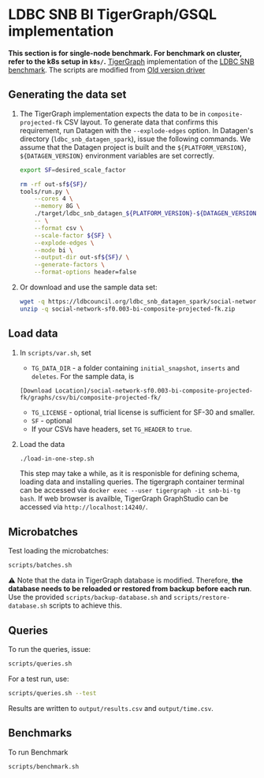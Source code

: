 # LDBC SNB BI TigerGraph/GSQL implementation
**This section is for single-node benchmark. For benchmark on cluster, refer to the k8s setup in `k8s/`.**
[TigerGraph](https://www.tigergraph.com) implementation of the [LDBC SNB benchmark](https://github.com/ldbc/ldbc_snb_docs). The scripts are modified from [Old version driver](https://github.com/tigergraph/ecosys/tree/ldbc/ldbc_benchmark/tigergraph/queries_v3)

## Generating the data set

1. The TigerGraph implementation expects the data to be in `composite-projected-fk` CSV layout. To generate data that confirms this requirement, run Datagen with the `--explode-edges` option.  In Datagen's directory (`ldbc_snb_datagen_spark`), issue the following commands. We assume that the Datagen project is built and the `${PLATFORM_VERSION}`, `${DATAGEN_VERSION}` environment variables are set correctly.

    ```bash
    export SF=desired_scale_factor
    ```

    ```bash
    rm -rf out-sf${SF}/
    tools/run.py \
        --cores 4 \
        --memory 8G \
        ./target/ldbc_snb_datagen_${PLATFORM_VERSION}-${DATAGEN_VERSION}.jar -- \
        -- \
        --format csv \
        --scale-factor ${SF} \
        --explode-edges \
        --mode bi \
        --output-dir out-sf${SF}/ \
        --generate-factors \
        --format-options header=false
    ```

1. Or download and use the sample data set:

    ```bash
    wget -q https://ldbcouncil.org/ldbc_snb_datagen_spark/social-network-sf0.003-bi-composite-projected-fk.zip
    unzip -q social-network-sf0.003-bi-composite-projected-fk.zip
    ```

## Load data

1. In `scripts/var.sh`, set 
    * `TG_DATA_DIR` - a folder containing `initial_snapshot`, `inserts` and `deletes`. For the sample data, is 
    ```
    [Download Location]/social-network-sf0.003-bi-composite-projected-fk/graphs/csv/bi/composite-projected-fk/
    ```
    * `TG_LICENSE` - optional, trial license is sufficient for SF-30 and smaller.
    * `SF` - optional
    * If your CSVs have headers, set `TG_HEADER` to `true`.
    
2. Load the data 
    ```bash
    ./load-in-one-step.sh
    ```
    This step may take a while, as it is responisble for defining schema, loading data and installing queries. The tigergraph container terminal can be accessed via `docker exec --user tigergraph -it snb-bi-tg bash`. If web browser is availble, TigerGraph GraphStudio can be accessed via `http://localhost:14240/`.

## Microbatches

Test loading the microbatches:

```bash
scripts/batches.sh
```

:warning: Note that the data in TigerGraph database is modified. Therefore, **the database needs to be reloaded or restored from backup before each run**. Use the provided `scripts/backup-database.sh` and `scripts/restore-database.sh` scripts to achieve this.

## Queries

To run the queries, issue:

```bash
scripts/queries.sh
```

For a test run, use:

```bash
scripts/queries.sh --test
```

Results are written to `output/results.csv` and `output/time.csv`.

## Benchmarks
To run Benchmark
```bash
scripts/benchmark.sh
```